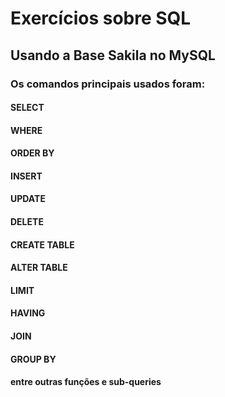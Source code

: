 # Exercícios sobre SQL
## Usando a Base Sakila no MySQL
### Os comandos principais usados foram:
#### SELECT
#### WHERE
#### ORDER BY
#### INSERT
#### UPDATE
#### DELETE
#### CREATE TABLE
#### ALTER TABLE
#### LIMIT
#### HAVING
#### JOIN
#### GROUP BY
#### entre outras funções e sub-queries
